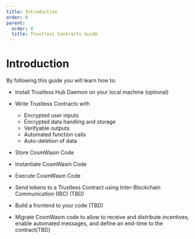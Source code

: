 ```yaml
---
title: Introduction
order: 0
parent:
  order: 0
  title: Trustless Contracts Guide
---
```


# Introduction

By following this guide you will learn how to:

* Install Trustless Hub Daemon on your local machine (optional)
* Write Trustless Contracts with
  * Encrypted user inputs
  * Encrypted data handling and storage
  * Verifyable outputs
  * Automated function calls
  * Auto-deletion of data
* Store CosmWasm Code
* Instantiate CosmWasm Code
* Execute CosmWasm Code
* Send tokens to a Trustless Contract using Inter-Blockchain Communication (IBC) (TBD)
* Build a frontend to your code (TBD)

* Migrate CosmWasm code to allow to receive and distribute incentives, enable automated messages, and define an end-time to the contract(TBD)